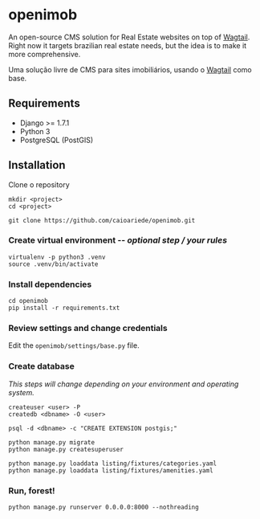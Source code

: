 # openimob
An open-source CMS solution for Real Estate websites on top of [Wagtail](https://wagtail.io/). Right now it targets brazilian real estate needs, but the idea is to make it more comprehensive.

Uma solução livre de CMS para sites imobiliários, usando o [Wagtail](https://wagtail.io/) como base.

## Requirements

* Django >= 1.7.1
* Python 3
* PostgreSQL (PostGIS)

## Installation

Clone o repository

```
mkdir <project>
cd <project>
```

```
git clone https://github.com/caioariede/openimob.git
```


### Create virtual environment -- *optional step / your rules*

```
virtualenv -p python3 .venv
source .venv/bin/activate
```

### Install dependencies

```
cd openimob
pip install -r requirements.txt
```

### Review settings and change credentials

Edit the `openimob/settings/base.py` file.

### Create database

*This steps will change depending on your environment and operating system.*

```
createuser <user> -P
createdb <dbname> -O <user>
```

```
psql -d <dbname> -c "CREATE EXTENSION postgis;"
```

```
python manage.py migrate
python manage.py createsuperuser
```

```
python manage.py loaddata listing/fixtures/categories.yaml
python manage.py loaddata listing/fixtures/amenities.yaml
```

### Run, forest!

```
python manage.py runserver 0.0.0.0:8000 --nothreading
```
